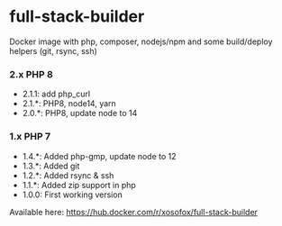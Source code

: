 # full-stack-builder

Docker image with php, composer, nodejs/npm and some build/deploy helpers (git, rsync, ssh)

### 2.x PHP 8

* 2.1.1: add php_curl
* 2.1.*: PHP8, node14, yarn
* 2.0.*: PHP8, update node to 14

### 1.x PHP 7

* 1.4.*: Added php-gmp, update node to 12
* 1.3.*: Added git
* 1.2.*: Added rsync & ssh
* 1.1.*: Added zip support in php
* 1.0.0: First working version

Available here: https://hub.docker.com/r/xosofox/full-stack-builder

